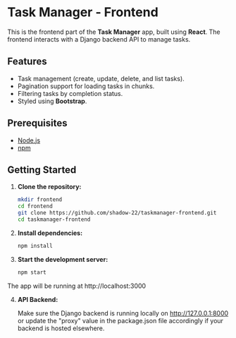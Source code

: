 # Task Manager - Frontend

This is the frontend part of the **Task Manager** app, built using **React**. The frontend interacts with a Django backend API to manage tasks.

## Features

- Task management (create, update, delete, and list tasks).
- Pagination support for loading tasks in chunks.
- Filtering tasks by completion status.
- Styled using **Bootstrap**.

## Prerequisites

- [Node.js](https://nodejs.org/)
- [npm](https://www.npmjs.com/)

## Getting Started

1. **Clone the repository:**

    ```bash
    mkdir frontend
    cd frontend
    git clone https://github.com/shadow-22/taskmanager-frontend.git
    cd taskmanager-frontend

2. **Install dependencies:**
    
    ```bash
    npm install

3. **Start the development server:**
    
    ```bash
    npm start

The app will be running at http://localhost:3000

4. **API Backend:**

    Make sure the Django backend is running locally on http://127.0.0.1:8000 or update the "proxy" value in the package.json file accordingly if your backend is hosted elsewhere.

